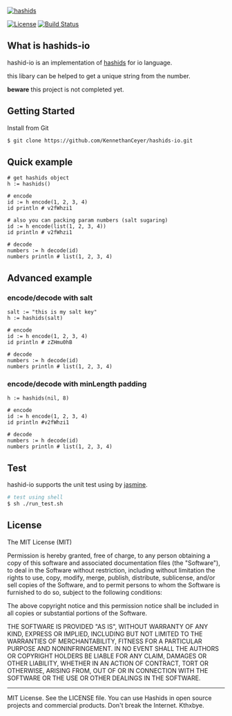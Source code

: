 
[![hashids](http://hashids.org/public/img/hashids.gif "Hashids")](http://hashids.org/)

[![License][license-image]][license-url] [![Build Status](https://travis-ci.org/KennethanCeyer/hashids-io.svg?branch=master)](https://travis-ci.org/KennethanCeyer/hashids-io)

What is hashids-io
------------------

hashid-io is an implementation of [hashids](http://hashids.org/) for io language.

this libary can be helped to get a unique string from the number.

**beware** this project is not completed yet.

## Getting Started

Install from Git

```bash
$ git clone https://github.com/KennethanCeyer/hashids-io.git
```

## Quick example

```io
# get hashids object
h := hashids()

# encode
id := h encode(1, 2, 3, 4)
id println # v2fWhzi1

# also you can packing param numbers (salt sugaring)
id := h encode(list(1, 2, 3, 4))
id println # v2fWhzi1

# decode
numbers := h decode(id)
numbers println # list(1, 2, 3, 4)
```

## Advanced example

### encode/decode with salt

```io
salt := "this is my salt key"
h := hashids(salt)

# encode
id := h encode(1, 2, 3, 4)
id println # zZHmu0hB

# decode
numbers := h decode(id)
numbers println # list(1, 2, 3, 4)
```

### encode/decode with minLength padding

```io
h := hashids(nil, 8)

# encode
id := h encode(1, 2, 3, 4)
id println #v2fWhzi1

# decode
numbers := h decode(id)
numbers println # list(1, 2, 3, 4)
```

## Test

hashid-io supports the unit test using by [jasmine](https://github.com/bekkopen/jasmineio).

```bash
# test using shell
$ sh ./run_test.sh
```

License
-------

The MIT License (MIT)

Permission is hereby granted, free of charge, to any person obtaining a copy of this software and associated documentation files (the "Software"), to deal in the Software without restriction, including without limitation the rights to use, copy, modify, merge, publish, distribute, sublicense, and/or sell copies of the Software, and to permit persons to whom the Software is furnished to do so, subject to the following conditions:

The above copyright notice and this permission notice shall be included in all copies or substantial portions of the Software.

THE SOFTWARE IS PROVIDED "AS IS", WITHOUT WARRANTY OF ANY KIND, EXPRESS OR IMPLIED, INCLUDING BUT NOT LIMITED TO THE WARRANTIES OF MERCHANTABILITY, FITNESS FOR A PARTICULAR PURPOSE AND NONINFRINGEMENT. IN NO EVENT SHALL THE AUTHORS OR COPYRIGHT HOLDERS BE LIABLE FOR ANY CLAIM, DAMAGES OR OTHER LIABILITY, WHETHER IN AN ACTION OF CONTRACT, TORT OR OTHERWISE, ARISING FROM, OUT OF OR IN CONNECTION WITH THE SOFTWARE OR THE USE OR OTHER DEALINGS IN THE SOFTWARE.

---

MIT License. See the LICENSE file. You can use Hashids in open source projects and commercial products. Don't break the Internet. Kthxbye.

[license-url]: https://github.com/ivanakimov/hashids.js/blob/master/LICENSE
[license-image]: https://img.shields.io/packagist/l/hashids/hashids.svg?style=flat

